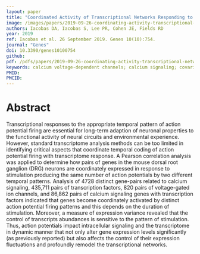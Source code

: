 ```yaml
---
layout: paper
title: "Coordinated Activity of Transcriptional Networks Responding to the Pattern of Action Potential Firing in Neurons"
image: /images/papers/2019-09-26-coordinating-activity-transcriptional-networks.jpg
authors: Iacobas DA, Iacobas S, Lee PR, Cohen JE, Fields RD
year: 2019
ref: Iacobas et al. 26 September 2019. Genes 10(10):754.
journal: "Genes"
doi: 10.3390/genes10100754
github:
pdf: /pdfs/papers/2019-09-26-coordinating-activity-transcriptional-networks.pdf
keywords: calcium voltage-dependent channels; calcium signaling; covariance analysis; DRG neurons; gene expression variability; potassium voltage-gated channels; sodium voltage-gated channels; transcription factors
PMID: 
PMCID: 
---
```


# Abstract

Transcriptional responses to the appropriate temporal pattern of action potential firing are essential for long-term adaption of neuronal properties to the functional activity of neural circuits and environmental experience. However, standard transcriptome analysis methods can be too limited in identifying critical aspects that coordinate temporal coding of action potential firing with transcriptome response. A Pearson correlation analysis was applied to determine how pairs of genes in the mouse dorsal root ganglion (DRG) neurons are coordinately expressed in response to stimulation producing the same number of action potentials by two different temporal patterns. Analysis of 4728 distinct gene-pairs related to calcium signaling, 435,711 pairs of transcription factors, 820 pairs of voltage-gated ion channels, and 86,862 pairs of calcium signaling genes with transcription factors indicated that genes become coordinately activated by distinct action potential firing patterns and this depends on the duration of stimulation. Moreover, a measure of expression variance revealed that the control of transcripts abundances is sensitive to the pattern of stimulation. Thus, action potentials impact intracellular signaling and the transcriptome in dynamic manner that not only alter gene expression levels significantly (as previously reported) but also affects the control of their expression fluctuations and profoundly remodel the transcriptional networks.